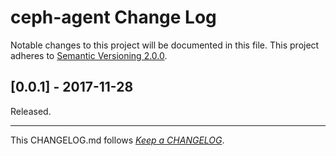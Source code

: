 #   ceph-agent Change Log

Notable changes to this project will be documented in this file. This project adheres to [Semantic Versioning 2.0.0](http://semver.org/).

##	[0.0.1] - 2017-11-28

Released.

---
This CHANGELOG.md follows [*Keep a CHANGELOG*](http://keepachangelog.com/).
